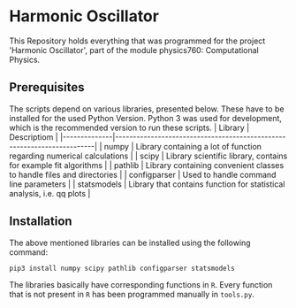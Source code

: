 # Harmonic Oscillator

This Repository holds everything that was programmed for the project 'Harmonic Oscillator', part of the module physics760: Computational Physics.

## Prerequisites
The scripts depend on various libraries, presented below. These have to be installed for the used Python Version. Python 3 was used for development, which is the recommended version to run these scripts.
| Library      |     Descriptiom                                                        |
|--------------|------------------------------------------------------------------------|
| numpy        |  Library containing a lot of function regarding numerical calculations |
| scipy        |    Library scientific library, contains for example fit algorithms     |
| pathlib      | Library containing convenient classes to handle files and directories  |
| configparser | Used to handle command line parameters                                 |
| statsmodels  | Library that contains function for statistical analysis, i.e. qq plots |

## Installation
The above mentioned libraries can be installed using the following command:
```bash
pip3 install numpy scipy pathlib configparser statsmodels
```

The libraries basically have corresponding functions in `R`. Every function that is not present in `R` has been programmed manually in `tools.py`.